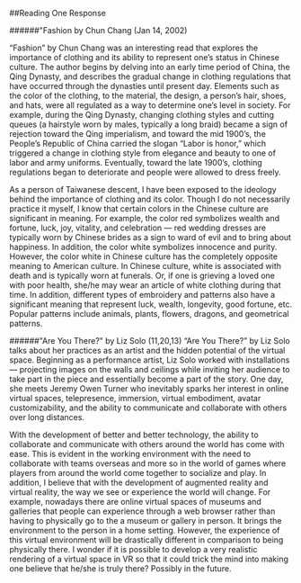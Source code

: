 ##Reading One Response 

######"Fashion by Chun Chang (Jan 14, 2002)

“Fashion” by Chun Chang was an interesting read that explores the importance of clothing and its ability to represent one’s status in Chinese culture. The author begins by delving into an early time period of China, the Qing Dynasty, and describes the gradual change in clothing regulations that have occurred through the dynasties until present day. Elements such as the color of the clothing, to the material, the design, a person’s hair, shoes, and hats, were all regulated as a way to determine one’s level in society. For example, during the Qing Dynasty, changing clothing styles and cutting queues (a hairstyle worn by males, typically a long braid) became a sign of rejection toward the Qing imperialism, and toward the mid 1900’s, the People’s Republic of China carried the slogan “Labor is honor,” which triggered a change in clothing style from elegance and beauty to one of labor and army uniforms. Eventually, toward the late 1900’s, clothing regulations began to deteriorate and people were allowed to dress freely. 

As a person of Taiwanese descent, I have been exposed to the ideology behind the importance of clothing and its color. Though I do not necessarily practice it myself, I know that certain colors in the Chinese culture are significant in meaning. For example, the color red symbolizes wealth and fortune, luck, joy, vitality, and celebration — red wedding dresses are typically worn by Chinese brides as a sign to ward of evil and to bring about happiness. In addition, the color white symbolizes innocence and purity. However, the color white in Chinese culture has the completely opposite meaning to American culture. In Chinese culture, white is associated with death and is typically worn at funerals. Or, if one is grieving a loved one with poor health, she/he may wear an article of white clothing during that time. In addition, different types of embroidery and patterns also have a significant meaning that represent luck, wealth, longevity, good fortune, etc. Popular patterns include animals, plants, flowers, dragons, and geometrical patterns.


######"Are You There?" by Liz Solo (11,20,13)
“Are You There?” by Liz Solo talks about her practices as an artist and the hidden potential of the virtual space. Beginning as a performance artist, Liz Solo worked with installations — projecting images on the walls and ceilings while inviting her audience to take part in the piece and essentially become a part of the story. One day, she meets Jeremy Owen Turner who inevitably sparks her interest in online virtual spaces, telepresence, immersion, virtual embodiment, avatar customizability, and the ability to communicate and collaborate with others over long distances. 

With the development of better and better technology, the ability to collaborate and communicate with others around the world has come with ease. This is evident in the working environment with the need to collaborate with teams overseas and more so in the world of games where players from around the world come together to socialize and play. In addition, I believe that with the development of augmented reality and virtual reality, the way we see or experience the world will change. For example, nowadays there are online virtual spaces of museums and galleries that people can experience through a web browser rather than having to physically go to the a museum or gallery in person. It brings the environment to the person in a home setting. However, the experience of this virtual environment will be drastically different in comparison to being physically there. I wonder if it is possible to develop a very realistic rendering of a virtual space in VR so that it could trick the mind into making one believe that he/she is truly there? Possibly in the future. 
